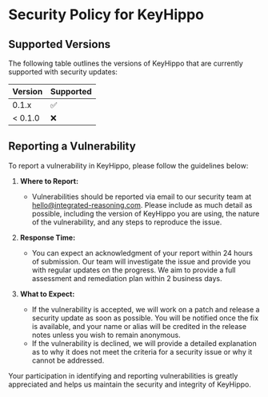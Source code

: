 # Security Policy for KeyHippo

## Supported Versions

The following table outlines the versions of KeyHippo that are currently supported with security updates:

| Version | Supported          |
| ------- | ------------------ |
| 0.1.x   | :white_check_mark: |
| < 0.1.0 | :x:                |

## Reporting a Vulnerability

To report a vulnerability in KeyHippo, please follow the guidelines below:

1. **Where to Report:**

   - Vulnerabilities should be reported via email to our security team at [hello@integrated-reasoning.com](mailto:hello@integrated-reasoning.com). Please include as much detail as possible, including the version of KeyHippo you are using, the nature of the vulnerability, and any steps to reproduce the issue.

2. **Response Time:**

   - You can expect an acknowledgment of your report within 24 hours of submission. Our team will investigate the issue and provide you with regular updates on the progress. We aim to provide a full assessment and remediation plan within 2 business days.

3. **What to Expect:**
   - If the vulnerability is accepted, we will work on a patch and release a security update as soon as possible. You will be notified once the fix is available, and your name or alias will be credited in the release notes unless you wish to remain anonymous.
   - If the vulnerability is declined, we will provide a detailed explanation as to why it does not meet the criteria for a security issue or why it cannot be addressed.

Your participation in identifying and reporting vulnerabilities is greatly appreciated and helps us maintain the security and integrity of KeyHippo.
